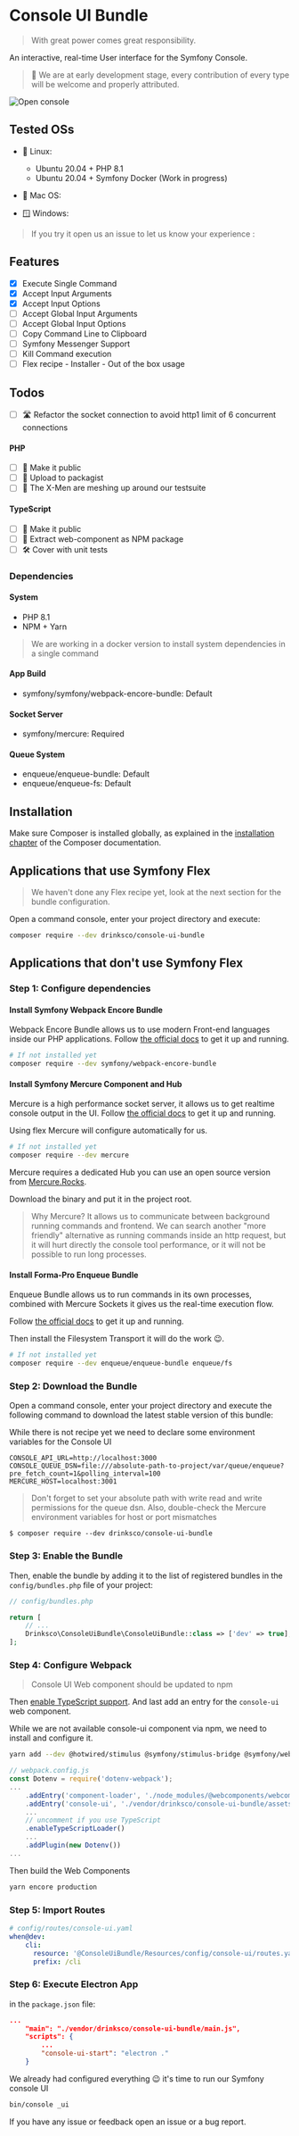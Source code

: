 Console UI Bundle
============ 

> With great power comes great responsibility.

An interactive, real-time User interface for the Symfony Console.

> 🚧 We are at early development stage, every contribution of every type will be welcome and properly attributed.

![Open console](repo-images/console-open-1.png)

## Tested OSs

* 🐧 Linux:
  * Ubuntu 20.04 + PHP 8.1
  * Ubuntu 20.04 + Symfony Docker (Work in progress)
    
* 🍏 Mac OS:

* 🪟 Windows:

> If you try it open us an issue to let us know your experience :

## Features

- [x] Execute Single Command
- [x] Accept Input Arguments
- [x] Accept Input Options
- [ ] Accept Global Input Arguments
- [ ] Accept Global Input Options
- [ ] Copy Command Line to Clipboard
- [ ] Symfony Messenger Support
- [ ] Kill Command execution
- [ ] Flex recipe - Installer - Out of the box usage

## Todos

- [ ] 🛣️ Refactor the socket connection to avoid http1 limit of 6 concurrent connections

#### PHP 

- [ ] 📢 Make it public
- [ ] 🔼 Upload to packagist
- [ ] 🧟 The X-Men are meshing up around our testsuite 

#### TypeScript

- [ ] 📢 Make it public
- [ ] 🔼 Extract web-component as NPM package
- [ ] 🛠️ Cover with unit tests

### Dependencies

#### System

* PHP 8.1
* NPM + Yarn

> We are working in a docker version to install system dependencies in a single command

#### App Build

* symfony/symfony/webpack-encore-bundle: Default

#### Socket Server

* symfony/mercure: Required

#### Queue System

* enqueue/enqueue-bundle: Default
* enqueue/enqueue-fs: Default


## Installation

Make sure Composer is installed globally, as explained in the
[installation chapter](https://getcomposer.org/doc/00-intro.md)
of the Composer documentation.

## Applications that use Symfony Flex

> We haven't done any Flex recipe yet, look at the next section for the bundle configuration.

Open a command console, enter your project directory and execute:

```bash
composer require --dev drinksco/console-ui-bundle
```

## Applications that don't use Symfony Flex

### Step 1: Configure dependencies

#### Install Symfony Webpack Encore Bundle

Webpack Encore Bundle allows us to use modern Front-end languages inside our PHP applications.
Follow [the official docs](https://symfony.com/doc/current/frontend/encore/installation.html) to get it up and running.

```bash
# If not installed yet
composer require --dev symfony/webpack-encore-bundle
```

#### Install Symfony Mercure Component and Hub

Mercure is a high performance socket server, it allows us to get realtime console output in the UI. 
Follow [the official docs](https://symfony.com/doc/current/mercure.html) to get it up and running.

Using flex Mercure will configure automatically for us.

```bash
# If not installed yet
composer require --dev mercure
```

Mercure requires a dedicated Hub you can use an open source version from [Mercure.Rocks](https://mercure.rocks/docs/hub/install).

Download the binary and put it in the project root.

> Why Mercure? It allows us to communicate between background running commands and frontend. We can search another
"more friendly" alternative  as running commands inside an http request, but it will hurt directly the console tool
performance, or it will not be possible to run long processes.

#### Install Forma-Pro Enqueue Bundle

Enqueue Bundle allows us to run commands in its own processes, combined with Mercure Sockets it gives us the real-time 
execution flow.

Follow [the official docs](https://php-enqueue.github.io/bundle/quick_tour/) to get it up and running.

Then install the Filesystem Transport it will do the work 😉.

```bash
# If not installed yet
composer require --dev enqueue/enqueue-bundle enqueue/fs
```

### Step 2: Download the Bundle

Open a command console, enter your project directory and execute the
following command to download the latest stable version of this bundle:

While there is not recipe yet we need to declare some environment variables for the Console UI

```env
CONSOLE_API_URL=http://localhost:3000
CONSOLE_QUEUE_DSN=file:///absolute-path-to-project/var/queue/enqueue?pre_fetch_count=1&polling_interval=100
MERCURE_HOST=localhost:3001
```

> Don't forget to set your absolute path with write read and write permissions for the queue dsn. Also, double-check
> the Mercure environment variables for host or port mismatches

```console
$ composer require --dev drinksco/console-ui-bundle
```

### Step 3: Enable the Bundle

Then, enable the bundle by adding it to the list of registered bundles
in the `config/bundles.php` file of your project:

```php
// config/bundles.php

return [
    // ...
    Drinksco\ConsoleUiBundle\ConsoleUiBundle::class => ['dev' => true],
];
```

### Step 4: Configure Webpack

> Console UI Web component should be updated to npm

Then [enable TypeScript support](https://symfony.com/doc/current/frontend/encore/typescript.html). And last add an
entry for the `console-ui` web component.

While we are not available console-ui component via npm, we need to install and configure it.

```bash
yarn add --dev @hotwired/stimulus @symfony/stimulus-bridge @symfony/webpack-encore core-js dotenv dotenv-webpack electron regenerator-runtime ts-loader typescript webpack-notifier @material/card @material/mwc-button @material/mwc-checkbox @material/mwc-circular-progress @material/mwc-dialog @material/mwc-formfield @material/mwc-icon @material/mwc-list @material/mwc-textfield @material/mwc-top-app-bar-fixed @webcomponents/webcomponentsjs lit material-components-web
```

```javascript
// webpack.config.js
const Dotenv = require('dotenv-webpack');
...
    .addEntry('component-loader', './node_modules/@webcomponents/webcomponentsjs/webcomponents-loader.js')
    .addEntry('console-ui', './vendor/drinksco/console-ui-bundle/assets/app.js')
    ...
    // uncomment if you use TypeScript
    .enableTypeScriptLoader()
    ...
    .addPlugin(new Dotenv())
...
```

Then build the Web Components
```bash
yarn encore production
```

### Step 5: Import Routes

```yaml
# config/routes/console-ui.yaml
when@dev:
    cli:
      resource: '@ConsoleUiBundle/Resources/config/console-ui/routes.yaml'
      prefix: /cli

```

### Step 6: Execute Electron App

in the `package.json` file:

```json
...
    "main": "./vendor/drinksco/console-ui-bundle/main.js",
    "scripts": {
        ...
        "console-ui-start": "electron ."
    }
```

We already had configured everything 😉 it's time to run our Symfony console UI

```bash
bin/console _ui
```

If you have any issue or feedback open an issue or a bug report. 
